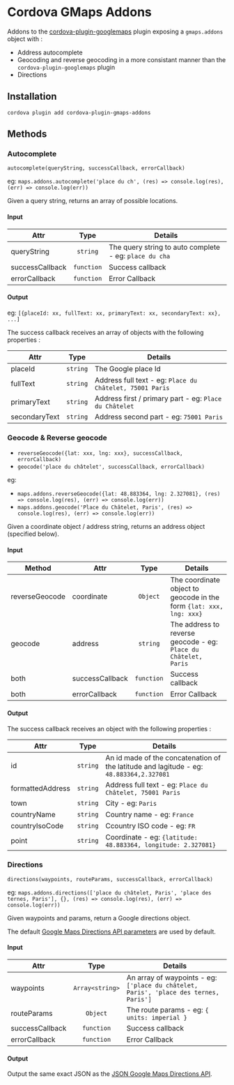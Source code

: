 # Cordova GMaps Addons

Addons to the [cordova-plugin-googlemaps](https://github.com/mapsplugin/cordova-plugin-googlemaps) plugin exposing a `gmaps.addons` object with :
- Address autocomplete
- Geocoding and reverse geocoding in a more consistant manner than the `cordova-plugin-googlemaps` plugin
- Directions

## Installation

```
cordova plugin add cordova-plugin-gmaps-addons
```

## Methods

### Autocomplete

`autocomplete(queryString, successCallback, errorCallback)`

eg: `maps.addons.autocomplete('place du ch', (res) => console.log(res), (err) => console.log(err))`

Given a query string, returns an array of possible locations.

#### Input

| Attr           | Type       | Details                                                |
| -------------- |:----------:| -------------------------------------------------------|
| queryString    | `string`   | The query string to auto complete - eg: `place du cha` |
| successCallback| `function` |                  Success callback                      |
| errorCallback  | `function` |                    Error Callback                      |

#### Output

eg: `[{placeId: xx, fullText: xx, primaryText: xx, secondaryText: xx}, ...]`

The success callback receives an array of objects with the following properties :

| Attr          | Type     | Details                                                  |
| ------------- |:--------:| ---------------------------------------------------------|
| placeId       | `string` | The Google place Id                                      |
| fullText      | `string` | Address full text - eg: `Place du Châtelet, 75001 Paris` |
| primaryText   | `string` | Address first / primary part - eg: `Place du Châtelet`   |
| secondaryText | `string` | Address second part - eg: `75001 Paris`                  |


### Geocode & Reverse geocode
- `reverseGeocode({lat: xxx, lng: xxx}, successCallback, errorCallback)`
- `geocode('place du châtelet', successCallback, errorCallback)`

eg:
- `maps.addons.reverseGeocode({lat: 48.883364, lng: 2.327081}, (res) => console.log(res), (err) => console.log(err))`
- `maps.addons.geocode('Place du Châtelet, Paris', (res) => console.log(res), (err) => console.log(err))`

Given a coordinate object / address string, returns an address object (specified below).

#### Input

| Method         | Attr            | Type       | Details                                                             |
| -------------- | --------------- |:----------:| --------------------------------------------------------------------|
| reverseGeocode | coordinate      | `Object`   | The coordinate object to geocode in the form `{lat: xxx, lng: xxx}` |
| geocode        | address         | `string`   | The address to reverse geocode - eg: `Place du Châtelet, Paris`     |
| both           | successCallback | `function` | Success callback                                                    |
| both           | errorCallback   | `function` | Error Callback                                                      |

#### Output

The success callback receives an object with the following properties :

| Attr             | Type     | Details                                                                                 |
| ---------------- |:--------:| ----------------------------------------------------------------------------------------|
| id               | `string` | An id made of the concatenation of the latitude and lagitude - eg: `48.883364,2.327081` |
| formattedAddress | `string` | Address full text - eg: `Place du Châtelet, 75001 Paris`                                |
| town             | `string` | City - eg: `Paris`                                                                      |
| countryName      | `string` | Country name - eg: `France`                                                             |
| countryIsoCode   | `string` | Ccountry ISO code - eg: `FR`                                                            |
| point            | `string` | Coordinate - eg: `{latitude: 48.883364, longitude: 2.327081}`                           |

### Directions
`directions(waypoints, routeParams, successCallback, errorCallback)`

eg: `maps.addons.directions(['place du châtelet, Paris', 'place des ternes, Paris'], {}, (res) => console.log(res), (err) => console.log(err))`

Given waypoints and params, return a Google directions object.

The default [Google Maps Directions API parameters](https://developers.google.com/maps/documentation/directions/intro?hl=fr#RequestParameters) are used by default.

#### Input

| Attr           | Type            | Details                                                                               |
| -------------- |:---------------:| --------------------------------------------------------------------------------------|
| waypoints      | `Array<string>` | An array of waypoints - eg: `['place du châtelet, Paris', 'place des ternes, Paris']` |
| routeParams    | `Object`        | The route params - eg: `{ units: imperial }`                                          |
| successCallback| `function`      | Success callback                                                                      |
| errorCallback  | `function`      | Error Callback                                                                        |

#### Output

Output the same exact JSON as the [JSON Google Maps Directions API](https://developers.google.com/maps/documentation/directions/intro?hl=fr#DirectionsResponses).

